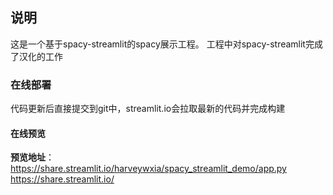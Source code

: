 ## 说明
这是一个基于spacy-streamlit的spacy展示工程。
工程中对spacy-streamlit完成了汉化的工作
### 在线部署
代码更新后直接提交到git中，streamlit.io会拉取最新的代码并完成构建
#### 在线预览
**预览地址**：https://share.streamlit.io/harveywxia/spacy_streamlit_demo/app.py
https://share.streamlit.io/
